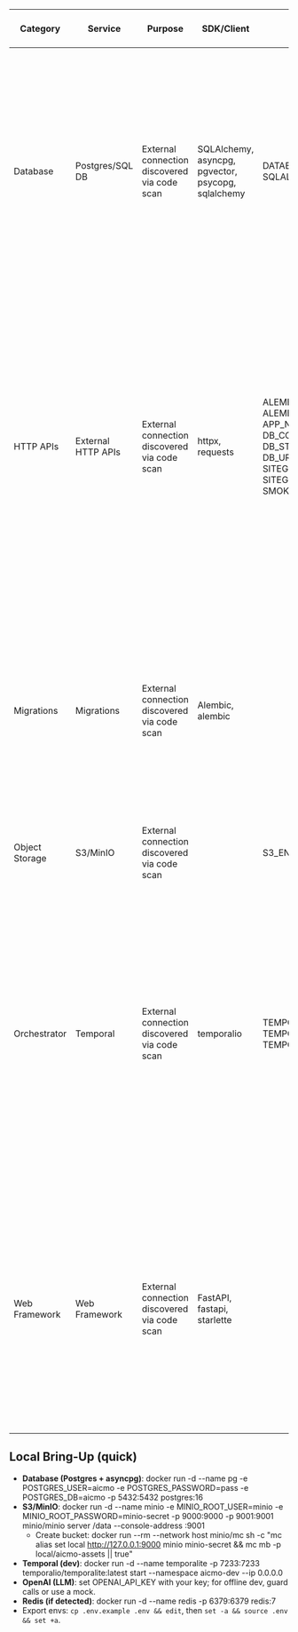 | Category | Service | Purpose | SDK/Client | Required ENV | Optional ENV | Secrets | Least-Privilege Notes | Local Mock | Code Refs |
|---|---|---|---|---|---|---|---|---|---|
| Database | Postgres/SQL DB | External connection discovered via code scan | SQLAlchemy, asyncpg, pgvector, psycopg, sqlalchemy | DATABASE_URL, SQLALCHEMY_URL |  |  |  | See checklist | .github/workflows/ci-debug.yml:8, .github/workflows/ci-lite.yml:107, .github/workflows/ci-lite.yml:224, .github/workflows/ci-lite.yml:253, .github/workflows/ci-lite.yml:254, .github/workflows/ci-lite.yml:255, .github/workflows/ci-lite.yml:257, .github/workflows/ci-lite.yml:259, .github/workflows/ci-lite.yml:314, .github/workflows/ci-lite.yml:325, .github/workflows/ci-lite.yml:356, .github/workflows/ci-lite.yml:359, .github/workflows/ci-lite.yml:438, .github/workflows/ci-lite.yml:454, .github/workflows/ci-lite.yml:49, .github/workflows/ci-lite.yml:496, .github/workflows/ci-lite.yml:522, .github/workflows/ci-lite.yml:566, .github/workflows/ci-lite.yml:586, .github/workflows/ci-lite.yml:72, .github/workflows/ci.yml:106, .github/workflows/ci.yml:113, .github/workflows/ci.yml:115, .github/workflows/ci.yml:117, .github/workflows/ci.yml:178, .github/workflows/ci.yml:180, .github/workflows/ci.yml:198, .github/workflows/ci.yml:200, .github/workflows/ci.yml:204, .github/workflows/ci.yml:208 |
| HTTP APIs | External HTTP APIs | External connection discovered via code scan | httpx, requests | ALEMBIC_CONFIG, ALEMBIC_OFFLINE, APP_NAME, DB_CONNECT_TIMEOUT, DB_STARTUP_RETRY_SECS, DB_URL, SITEGEN_ENABLED, SITEGEN_TASK_QUEUE, SMOKE_SKIP |  |  |  | See checklist | .github/workflows/ci.yml:160, backend/alembic/check_single_head.py:6, backend/alembic/env.py:121, backend/alembic/env.py:131, backend/alembic/env.py:166, backend/api/sitegen.py:18, backend/core/config.py:11, backend/core/config.py:12, backend/core/config.py:13, backend/core/config.py:14, backend/db/session.py:31, backend/modules/copyhook/tests/test_copyhook_v2.py:2, backend/modules/copyhook/tests/test_copyhook_v2.py:33, backend/modules/copyhook/tests/test_copyhook_v2.py:8, backend/modules/sitegen/routes.py:92, backend/modules/taste/router.py:28, backend/modules/taste/router.py:37, backend/modules/visualgen/tests/test_visualgen_v2.py:19, backend/modules/visualgen/tests/test_visualgen_v2.py:3, backend/tests/test_health_endpoints.py:2, backend/tests/test_health_endpoints.py:29, backend/tests/test_health_endpoints.py:8, backend/tests/test_metrics_endpoint.py:2, backend/tests/test_metrics_endpoint.py:9, backend/tests/test_models_asset.py:9, backend/tests/test_sitegen_toggle.py:7, backend/tests/test_taste_endpoints_integration.py:15, backend/tests/test_taste_endpoints_integration.py:26, backend/tests/test_taste_endpoints_integration.py:3, backend/tests/test_taste_endpoints_integration.py:41 |
| Migrations | Migrations | External connection discovered via code scan | Alembic, alembic |  |  |  |  | See checklist | .github/workflows/ci-debug.yml:26, .github/workflows/ci-debug.yml:38, .github/workflows/ci-debug.yml:39, .github/workflows/ci-debug.yml:40, .github/workflows/ci-debug.yml:41, .github/workflows/ci-debug.yml:42, .github/workflows/ci-debug.yml:44, .github/workflows/ci-lite.yml:176, .github/workflows/ci-lite.yml:177, .github/workflows/ci-lite.yml:253, .github/workflows/ci-lite.yml:259, .github/workflows/ci-lite.yml:286, .github/workflows/ci-lite.yml:287, .github/workflows/ci-lite.yml:288, .github/workflows/ci-lite.yml:292, .github/workflows/ci-lite.yml:294, .github/workflows/ci-lite.yml:304, .github/workflows/ci-lite.yml:309, .github/workflows/ci-lite.yml:310, .github/workflows/ci-lite.yml:318, .github/workflows/ci-lite.yml:321, .github/workflows/ci-lite.yml:327, .github/workflows/ci-lite.yml:34, .github/workflows/ci-lite.yml:341, .github/workflows/ci-lite.yml:344, .github/workflows/ci-lite.yml:362, .github/workflows/ci-lite.yml:365, .github/workflows/ci-lite.yml:366, .github/workflows/ci-lite.yml:367, .github/workflows/ci-lite.yml:375 |
| Object Storage | S3/MinIO | External connection discovered via code scan |  | S3_ENDPOINT |  |  |  | See checklist | backend/modules/copyhook/api/router.py:131, backend/modules/copyhook/api/router.py:160, backend/modules/visualgen/api/router.py:163, backend/tests/tools/test_inventory_script.py:21 |
| Orchestrator | Temporal | External connection discovered via code scan | temporalio | TEMPORAL_ADDRESS, TEMPORAL_E2E, TEMPORAL_NAMESPACE |  |  |  | See checklist | .github/workflows/ci-lite.yml:189, .github/workflows/ci-lite.yml:203, .github/workflows/ci-lite.yml:204, .github/workflows/ci-lite.yml:645, backend/api/sitegen.py:11, backend/api/sitegen.py:17, backend/minimal_tests/test_temporal_smoke.py:12, backend/minimal_tests/test_temporal_smoke.py:14, backend/minimal_tests/test_temporal_smoke.py:15, backend/minimal_tests/test_temporal_smoke.py:9, backend/routers/sitegen.py:12, backend/routers/sitegen.py:13, backend/routers/sitegen.py:4, backend/routers/workflows.py:13, backend/routers/workflows.py:14, backend/routers/workflows.py:5, backend/sitegen/worker.py:10, backend/sitegen/worker.py:4, backend/sitegen/worker.py:5, backend/sitegen/worker.py:9, backend/sitegen/workflows.py:3, backend/tests/test_workflows_mocked.py:45, backend/tests/test_workflows_mocked.py:46, docker/temporal-compose.clean.yml:19, docker/temporal-compose.clean.yml:36, docker/temporal-compose.clean.yml:60, docker/temporal-compose.clean.yml:69, docker/temporal-compose.yml:19, docker/temporal-compose.yml:36, docker/temporal-compose.yml:61 |
| Web Framework | Web Framework | External connection discovered via code scan | FastAPI, fastapi, starlette |  |  |  |  | See checklist | backend/api/sitegen.py:7, backend/app.py:34, backend/app.py:5, backend/app.py:52, backend/app.py:6, backend/app.py:7, backend/app/main.py:1, backend/db/session.py:118, backend/main.py:1, backend/main.py:4, backend/minimal_app/main.py:1, backend/minimal_app/main.py:3, backend/minimal_tests/test_minimal.py:1, backend/modules/copyhook/api/router.py:1, backend/modules/copyhook/api/router.py:13, backend/modules/sitegen/routes.py:5, backend/modules/sitegen/routes.py:60, backend/modules/taste/router.py:121, backend/modules/taste/router.py:124, backend/modules/taste/router.py:6, backend/modules/visualgen/api/router.py:1, backend/routers/deployments.py:3, backend/routers/health.py:1, backend/routers/health.py:2, backend/routers/sitegen.py:3, backend/routers/sitegen_draft.py:1, backend/routers/sites.py:1, backend/routers/sites_compat.py:1, backend/routers/test.py:1, backend/routers/workflows.py:3 |

## Local Bring-Up (quick)
- **Database (Postgres + asyncpg)**: docker run -d --name pg -e POSTGRES_USER=aicmo -e POSTGRES_PASSWORD=pass -e POSTGRES_DB=aicmo -p 5432:5432 postgres:16
- **S3/MinIO**: docker run -d --name minio -e MINIO_ROOT_USER=minio -e MINIO_ROOT_PASSWORD=minio-secret -p 9000:9000 -p 9001:9001 minio/minio server /data --console-address :9001
  - Create bucket: docker run --rm --network host minio/mc sh -c "mc alias set local http://127.0.0.1:9000 minio minio-secret && mc mb -p local/aicmo-assets || true"
- **Temporal (dev)**: docker run -d --name temporalite -p 7233:7233 temporalio/temporalite:latest start --namespace aicmo-dev --ip 0.0.0.0
- **OpenAI (LLM)**: set OPENAI_API_KEY with your key; for offline dev, guard calls or use a mock.
- **Redis (if detected)**: docker run -d --name redis -p 6379:6379 redis:7
- Export envs: `cp .env.example .env && edit`, then `set -a && source .env && set +a`.
